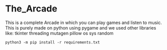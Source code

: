 # The_Arcade
This is a complete Arcade in which you can play games and listen to music.
This is purely made on python using pygame and we used other libraries like:
tkinter
threading
mutagen
pillow
os
sys
random


```
python3 -m pip install -r requirements.txt
```
